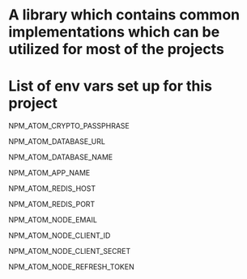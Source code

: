 # A library which contains common implementations which can be utilized for most of the projects

# List of env vars set up for this project

NPM_ATOM_CRYPTO_PASSPHRASE

NPM_ATOM_DATABASE_URL

NPM_ATOM_DATABASE_NAME

NPM_ATOM_APP_NAME

NPM_ATOM_REDIS_HOST

NPM_ATOM_REDIS_PORT

NPM_ATOM_NODE_EMAIL

NPM_ATOM_NODE_CLIENT_ID

NPM_ATOM_NODE_CLIENT_SECRET

NPM_ATOM_NODE_REFRESH_TOKEN
